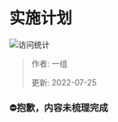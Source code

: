 # 实施计划

![访问统计](https://visitor-badge.glitch.me/badge?page_id=senlypan.cloudgaming.03-construction-plan&left_color=blue&right_color=red)

> 作者: 一组
>
> 更新: 2022-07-25

### ⛔抱歉，内容未梳理完成




